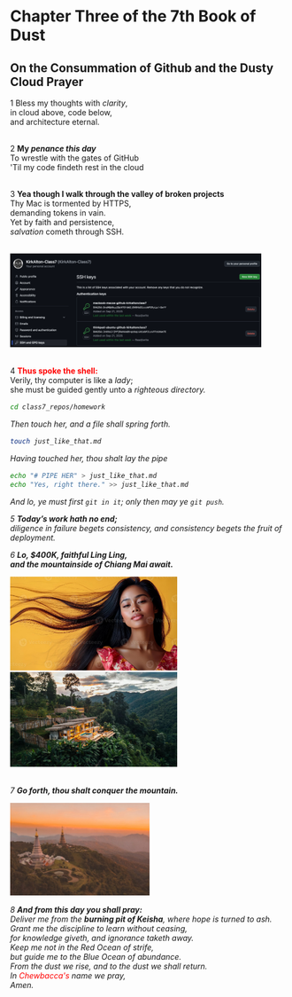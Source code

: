 
# Chapter Three of the 7th Book of Dust
## On the Consummation of Github and the Dusty Cloud Prayer
1   Bless my thoughts with <i>clarity</i>, <br>
in cloud above, code below, <br>
and architecture eternal. <br>
<br>

2   <b>My <i>penance this day</i></b> <br>
To wrestle with the gates of GitHub <br>
'Til my code findeth rest in the cloud <br>
<br>

3   <b>Yea though I walk through the valley of broken projects</b> <br>
Thy Mac is tormented by HTTPS,<br>
demanding tokens in vain.<br>
Yet by faith and persistence,<br>
<i>salvation</i> cometh through SSH.<br>

<br>
<img src="images/public_ssh_keys.png" alt="Public SSH Keys" width="90%">
<br> <br>

4   <span style="color:red;"><b>Thus spoke the shell:</b></span> <br>
Verily, thy computer is like a <i>lady</i>; <br>
she must be guided gently unto a <i>righteous directory<i/>.
```sh
cd class7_repos/homework
```

Then touch her, and a file shall spring forth.
```sh
touch just_like_that.md
```

Having touched her, thou shalt lay the pipe 
```sh
echo "# PIPE HER" > just_like_that.md
echo "Yes, right there." >> just_like_that.md
```

And lo, ye must first `git in it`; only then may ye `git push`.
<br>

5 <b>Today’s work hath no end;</b> <br>
diligence in failure begets consistency, and consistency begets the <i>fruit of deployment</i>.
<br>

6   <b><i>Lo, $400K, faithful Ling Ling, <br>
and the mountainside of Chiang Mai await.</i></b> <br>

<img src="images/indonesian_woman.jpeg" alt="Indonesian Woman" width="60%">
<br>

<img src="images/chiang_mai_home.jpeg" alt="Chiang Mai Home " width="60%">
<br>
<br>

7 <b>Go forth, thou shalt <i>conquer</i> the mountain.</b> <br>

<img src="images/chiang_mai_mountains_2.jpg" alt="Chiang Mai Mountains 2" width="50%">
<br>

8   <b>And from this day you shall pray:</b> <br>
<i>Deliver me from the <b>burning pit of Keisha</b>, where hope is turned to ash. <br>
Grant me the discipline to learn without ceasing, <br>
for knowledge giveth, and ignorance taketh away. <br>
Keep me not in the Red Ocean of strife, <br>
but guide me to the Blue Ocean of abundance. <br>
From the dust we rise, and to the dust we shall return. <br>
In <span style="color:red;">Chewbacca's</span> name we pray, <br>
Amen.</i>



